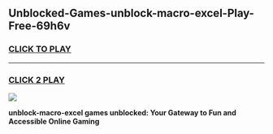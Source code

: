 
## Unblocked-Games-unblock-macro-excel-Play-Free-69h6v
<h3>
<a href="https://premium76.site?title=unblock-macro-excel&ref=21A">CLICK TO PLAY</a></h3>
<hr>

<h3>
<a href="https://premium76.site?title=unblock-macro-excel&ref=21A">CLICK 2 PLAY</a>
  
</h3>

<a href="https://premium76.site?title=unblock-macro-excel&ref=21A"><img src="https://clearcache.store/games.png"></a>


**unblock-macro-excel games unblocked: Your Gateway to Fun and Accessible Online Gaming**
